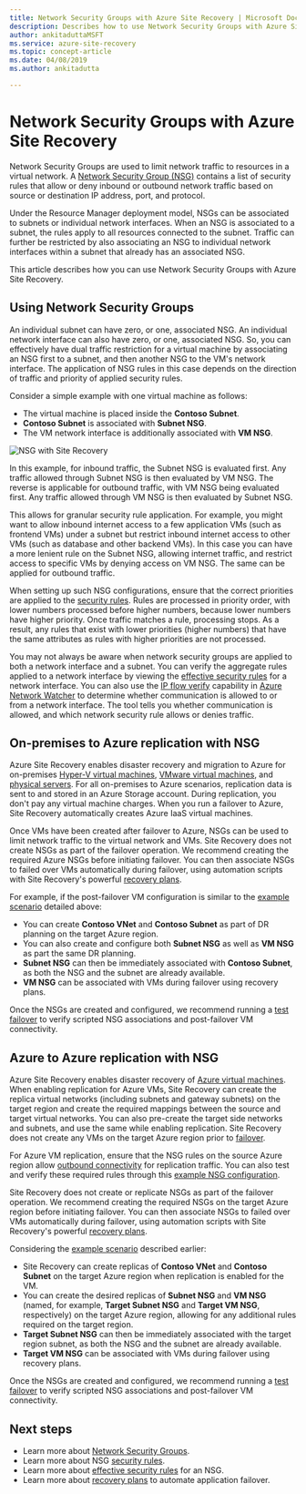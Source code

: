 ```yaml
---
title: Network Security Groups with Azure Site Recovery | Microsoft Docs
description: Describes how to use Network Security Groups with Azure Site Recovery for disaster recovery and migration
author: ankitaduttaMSFT
ms.service: azure-site-recovery
ms.topic: concept-article
ms.date: 04/08/2019
ms.author: ankitadutta

---
```

# Network Security Groups with Azure Site Recovery

Network Security Groups are used to limit network traffic to resources in a virtual network. A [Network Security Group (NSG)](../virtual-network/network-security-groups-overview.md#network-security-groups) contains a list of security rules that allow or deny inbound or outbound network traffic based on source or destination IP address, port, and protocol.

Under the Resource Manager deployment model, NSGs can be associated to subnets or individual network interfaces. When an NSG is associated to a subnet, the rules apply to all resources connected to the subnet. Traffic can further be restricted by also associating an NSG to individual network interfaces within a subnet that already has an associated NSG.

This article describes how you can use Network Security Groups with Azure Site Recovery.

## Using Network Security Groups

An individual subnet can have zero, or one, associated NSG. An individual network interface can also have zero, or one, associated NSG. So, you can effectively have dual traffic restriction for a virtual machine by associating an NSG first to a subnet, and then another NSG to the VM's network interface. The application of NSG rules in this case depends on the direction of traffic and priority of applied security rules.

Consider a simple example with one virtual machine as follows:
-    The virtual machine is placed inside the **Contoso Subnet**.
-    **Contoso Subnet** is associated with **Subnet NSG**.
-    The VM network interface is additionally associated with **VM NSG**.

![NSG with Site Recovery](./media/concepts-network-security-group-with-site-recovery/site-recovery-with-network-security-group.png)

In this example, for inbound traffic, the Subnet NSG is evaluated first. Any traffic allowed through Subnet NSG is then evaluated by VM NSG. The reverse is applicable for outbound traffic, with VM NSG being evaluated first. Any traffic allowed through VM NSG is then evaluated by Subnet NSG.

This allows for granular security rule application. For example, you might want to allow inbound internet access to a few application VMs (such as frontend VMs) under a subnet but restrict inbound internet access to other VMs (such as database and other backend VMs). In this case you can have a more lenient rule on the Subnet NSG, allowing internet traffic, and restrict access to specific VMs by denying access on VM NSG. The same can be applied for outbound traffic.

When setting up such NSG configurations, ensure that the correct priorities are applied to the [security rules](../virtual-network/network-security-groups-overview.md#security-rules). Rules are processed in priority order, with lower numbers processed before higher numbers, because lower numbers have higher priority. Once traffic matches a rule, processing stops. As a result, any rules that exist with lower priorities (higher numbers) that have the same attributes as rules with higher priorities are not processed.

You may not always be aware when network security groups are applied to both a network interface and a subnet. You can verify the aggregate rules applied to a network interface by viewing the [effective security rules](../virtual-network/virtual-network-network-interface.md#view-effective-security-rules) for a network interface. You can also use the [IP flow verify](../network-watcher/diagnose-vm-network-traffic-filtering-problem.md) capability in [Azure Network Watcher](../network-watcher/network-watcher-monitoring-overview.md) to determine whether communication is allowed to or from a network interface. The tool tells you whether communication is allowed, and which network security rule allows or denies traffic.

## On-premises to Azure replication with NSG

Azure Site Recovery enables disaster recovery and migration to Azure for on-premises [Hyper-V virtual machines](hyper-v-azure-architecture.md), [VMware virtual machines](vmware-azure-architecture.md), and [physical servers](physical-azure-architecture.md). For all on-premises to Azure scenarios, replication data is sent to and stored in an Azure Storage account. During replication, you don't pay any virtual machine charges. When you run a failover to Azure, Site Recovery automatically creates Azure IaaS virtual machines.

Once VMs have been created after failover to Azure, NSGs can be used to limit network traffic to the virtual network and VMs. Site Recovery does not create NSGs as part of the failover operation. We recommend creating the required Azure NSGs before initiating failover. You can then associate NSGs to failed over VMs automatically during failover, using automation scripts with Site Recovery's powerful [recovery plans](site-recovery-create-recovery-plans.md).

For example, if the post-failover VM configuration is similar to the [example scenario](concepts-network-security-group-with-site-recovery.md#using-network-security-groups) detailed above:
-    You can create **Contoso VNet** and **Contoso Subnet** as part of DR planning on the target Azure region.
-    You can also create and configure both **Subnet NSG** as well as **VM NSG** as part the same DR planning.
-    **Subnet NSG** can then be immediately associated with **Contoso Subnet**, as both the NSG and the subnet are already available.
-    **VM NSG** can be associated with VMs during failover using recovery plans.

Once the NSGs are created and configured, we recommend running a [test failover](site-recovery-test-failover-to-azure.md) to verify scripted NSG associations and post-failover VM connectivity.

## Azure to Azure replication with NSG

Azure Site Recovery enables disaster recovery of [Azure virtual machines](azure-to-azure-architecture.md). When enabling replication for Azure VMs, Site Recovery can create the replica virtual networks (including subnets and gateway subnets) on the target region and create the required mappings between the source and target virtual networks. You can also pre-create the target side networks and subnets, and use the same while enabling replication. Site Recovery does not create any VMs on the target Azure region prior to [failover](azure-to-azure-tutorial-failover-failback.md).

For Azure VM replication, ensure that the NSG rules on the source Azure region allow [outbound connectivity](azure-to-azure-about-networking.md#outbound-connectivity-using-service-tags) for replication traffic. You can also test and verify these required rules through this [example NSG configuration](azure-to-azure-about-networking.md#example-nsg-configuration).

Site Recovery does not create or replicate NSGs as part of the failover operation. We recommend creating the required NSGs on the target Azure region before initiating failover. You can then associate NSGs to failed over VMs automatically during failover, using automation scripts with Site Recovery's powerful [recovery plans](site-recovery-create-recovery-plans.md).

Considering the [example scenario](concepts-network-security-group-with-site-recovery.md#using-network-security-groups) described earlier:
-    Site Recovery can create replicas of **Contoso VNet** and **Contoso Subnet** on the target Azure region when replication is enabled for the VM.
-    You can create the desired replicas of **Subnet NSG** and **VM NSG** (named, for example, **Target Subnet NSG** and **Target VM NSG**, respectively) on the target Azure region, allowing for any additional rules required on the target region.
-    **Target Subnet NSG** can then be immediately associated with the target region subnet, as both the NSG and the subnet are already available.
-    **Target VM NSG** can be associated with VMs during failover using recovery plans.

Once the NSGs are created and configured, we recommend running a [test failover](azure-to-azure-tutorial-dr-drill.md) to verify scripted NSG associations and post-failover VM connectivity.

## Next steps

-    Learn more about [Network Security Groups](../virtual-network/network-security-groups-overview.md#network-security-groups).
-    Learn more about NSG [security rules](../virtual-network/network-security-groups-overview.md#security-rules).
-    Learn more about [effective security rules](../virtual-network/diagnose-network-traffic-filter-problem.md) for an NSG.
-    Learn more about [recovery plans](site-recovery-create-recovery-plans.md) to automate application failover.